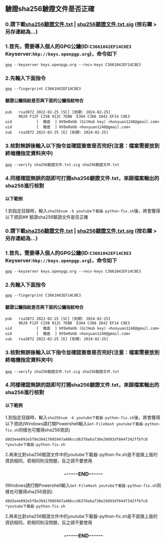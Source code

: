 ## 驗證sha256驗證文件是否正確
### 0.請下載[sha256驗證文件.txt](https://github.com/HYDeReUb/HYDeReUb.github.io/blob/verify/verify/sha256%E9%A9%97%E8%AD%89%E6%96%87%E4%BB%B6.txt?raw=true) | [sha256驗證文件.txt.sig](https://github.com/HYDeReUb/HYDeReUb.github.io/blob/verify/verify/sha256%E9%A9%97%E8%AD%89%E6%96%87%E4%BB%B6.txt.sig?raw=true) (按右鍵 > 另存連結為...)
### 1.首先，需要導入個人的GPG公鑰(ID:`C3661042EF14C8E3` Keyserver:`hkp://keys.openpgp.org`)，命令如下
`gpg --keyserver keys.openpgp.org --recv-keys C3661042EF14C8E3`
### 2.先輸入下面指令
`gpg --fingerprint C3661042EF14C8E3`<br>
#### 驗證公鑰指紋是否與下面的公鑰指紋吻合
```
pub   rsa3072 2022-02-25 [SC] [到期: 2024-02-25]
      9620 F12F C25B 912C 7EBB  E364 C366 1042 EF14 C8E3
uid           [  徹底  ] HYDeReUb (GitHub key) <honyuan1248@gmail.com>
uid           [  徹底  ] HYDeReUb <honyuan1248@gmail.com>
sub   rsa3072 2022-02-25 [E] [到期: 2024-02-25]
```
### 3.核對無誤後輸入以下指令並確認簽章是否完好(注意：檔案需要放到終端機指定資料夾中)
`gpg --verify sha256驗證文件.txt.sig sha256驗證文件.txt`
### 4.同樣確認無誤的話即可打開sha256驗證文件.txt，來跟檔案輸出的sha256進行核對
#### 以下範例
1.到指定目錄時，輸入`sha256sum -b youtube下載器-python-fix.sh`後，將會獲得以下資訊## 驗證sha256驗證文件是否正確
### 0.請下載[sha256驗證文件.txt](https://github.com/HYDeReUb/HYDeReUb.github.io/blob/verify/verify/sha256%E9%A9%97%E8%AD%89%E6%96%87%E4%BB%B6.txt?raw=true) | [sha256驗證文件.txt.sig](https://github.com/HYDeReUb/HYDeReUb.github.io/blob/verify/verify/sha256%E9%A9%97%E8%AD%89%E6%96%87%E4%BB%B6.txt.sig?raw=true) (按右鍵 > 另存連結為...)
### 1.首先，需要導入個人的GPG公鑰(ID:`C3661042EF14C8E3` Keyserver:`hkp://keys.openpgp.org`)，命令如下
`gpg --keyserver keys.openpgp.org --recv-keys C3661042EF14C8E3`
### 2.先輸入下面指令
`gpg --fingerprint C3661042EF14C8E3`<br>
#### 驗證公鑰指紋是否與下面的公鑰指紋吻合
```
pub   rsa3072 2022-02-25 [SC] [到期: 2024-02-25]
      9620 F12F C25B 912C 7EBB  E364 C366 1042 EF14 C8E3
uid           [  徹底  ] HYDeReUb (GitHub key) <honyuan1248@gmail.com>
uid           [  徹底  ] HYDeReUb <honyuan1248@gmail.com>
sub   rsa3072 2022-02-25 [E] [到期: 2024-02-25]
```
### 3.核對無誤後輸入以下指令並確認簽章是否完好(注意：檔案需要放到終端機指定資料夾中)
`gpg --verify sha256驗證文件.txt.sig sha256驗證文件.txt`
### 4.同樣確認無誤的話即可打開sha256驗證文件.txt，來跟檔案輸出的sha256進行核對
#### 以下範例
1.到指定目錄時，輸入`sha256sum -b youtube下載器-python-fix.sh`後，將會獲得以下資訊(Windows請打開Powershell輸入`Get-FileHash youtube下載器-python-fix.sh`同樣也可獲得sha256資訊)
```
d8d3e4e092e5f8e39417605947a406ccd6378a6a738e29d93df844f342ffbfc8 *youtube下載器-python-fix.sh
```
2.再來比對sha256驗證文件中的youtube下載器-python-fix.sh是不是跟上面的資訊相同，若相同則沒問題，反之請不要使用

### <p align="center">------END------</p>
(Windows請打開Powershell輸入`Get-FileHash youtube下載器-python-fix.sh`同樣也可獲得sha256資訊)
```
d8d3e4e092e5f8e39417605947a406ccd6378a6a738e29d93df844f342ffbfc8 *youtube下載器-python-fix.sh
```
2.再來比對sha256驗證文件中的youtube下載器-python-fix.sh是不是跟上面的資訊相同，若相同則沒問題，反之請不要使用

### <p align="center">------END------</p>
